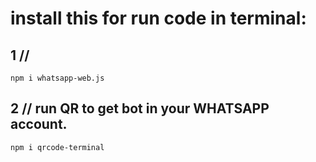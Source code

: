 # install this for run code in terminal:

## 1 //
```console
npm i whatsapp-web.js
```

## 2 // run QR to get bot in your WHATSAPP account.
```console
npm i qrcode-terminal
```
